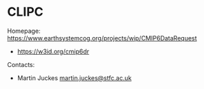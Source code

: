 CLIPC
=====

Homepage: https://www.earthsystemcog.org/projects/wip/CMIP6DataRequest
* https://w3id.org/cmip6dr 

Contacts:
* Martin Juckes <martin.juckes@stfc.ac.uk>
